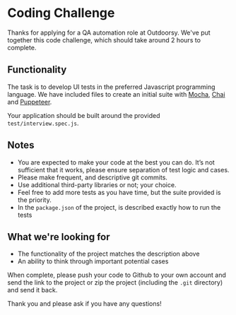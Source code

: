 # Coding Challenge

Thanks for applying for a QA automation role at Outdoorsy. We've put together this code challenge, which should take around 2 hours to complete.

## Functionality
The task is to develop UI tests in the preferred Javascript programming language. We have included files to create an initial suite with [Mocha](https://mochajs.org/), [Chai](http://chaijs.com/) and [Puppeteer](https://github.com/GoogleChrome/puppeteer).

Your application should be built around the provided `test/interview.spec.js`.

## Notes
- You are expected to make your code at the best you can do. It’s not sufficient that it works, please ensure separation of test logic and cases.
- Please make frequent, and descriptive git commits.
- Use additional third-party libraries or not; your choice.
- Feel free to add more tests as you have time, but the suite provided is the priority.
- In the `package.json` of the project, is described exactly how to run the tests

## What we're looking for
- The functionality of the project matches the description above
- An ability to think through important potential cases

When complete, please push your code to Github to your own account and send the link to the project or zip the project (including the `.git` directory) and send it back.

Thank you and please ask if you have any questions!
